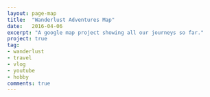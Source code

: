 ```yaml
---
layout: page-map
title:  "Wanderlust Adventures Map"
date:   2016-04-06
excerpt: "A google map project showing all our journeys so far."
project: true
tag:
- wanderlust
- travel
- vlog
- youtube
- hobby
comments: true
---
```


<div id="map-hider"></div>

<script src="https://rawcdn.githack.com/mholt/PapaParse/master/papaparse.min.js"></script>
<script src="https://maps.googleapis.com/maps/api/js?key=AIzaSyCHbuEf2rYFmBCxsHOQke07_1IYiTQ2MeI"></script>
<script src="https://raw.githack.com/WearyWanderer/wearywanderer.github.io/master/assets/js/wanderlustmap.js"></script>





